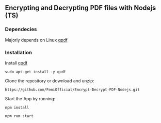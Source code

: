 ## Encrypting and Decrypting PDF files with Nodejs (TS)

### Dependecies 
Majorly depends on Linux [qpdf](http://qpdf.sourceforge.net/)

### Installation

Install [qpdf](http://qpdf.sourceforge.net/)

`sudo apt-get install -y qpdf`

Clone the repository or download and unzip:

`https://github.com/FemiOfficial/Encrypt-Decrypt-PDF-Nodejs.git`

Start the App by running:


`npm install`

`npm run start`
